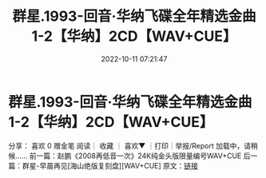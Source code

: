 ﻿---
title: 群星.1993-回音·华纳飞碟全年精选金曲1-2【华纳】2CD【WAV+CUE】
date: 2022-10-11 07:21:47
categories: WAV车载音乐、镜像
tags: 华语中文
---
# 群星.1993-回音·华纳飞碟全年精选金曲1-2【华纳】2CD【WAV+CUE】

分享：
喜欢
0
赠金笔
阅读┊
收藏
┊
喜欢▼
┊打印┊举报/Report
加载中，请稍候......
前一篇：赵鹏《2008再低音一次》24K纯金头版限量编号WAV+CUE
后一篇：群星-早晨再见[海山绝版复刻盘][WAV+CUE]
原文：[链接](https://blog.sina.com.cn/s/blog_1647c7e7601030zv1.html)